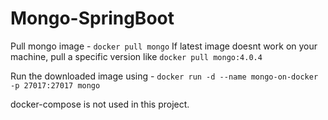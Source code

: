 # Mongo-SpringBoot

Pull mongo image -
`docker pull mongo`
If latest image doesnt work on your machine, pull a specific version like
`docker pull mongo:4.0.4`

Run the downloaded image using - 
`docker run -d --name mongo-on-docker -p 27017:27017 mongo`

docker-compose is not used in this project.